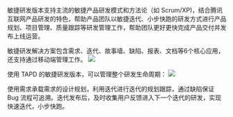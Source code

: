 敏捷研发版本支持主流的敏捷产品研发模式和方法论（如 Scrum/XP)，结合腾讯互联网产品研发的特色，帮助产品团队以敏捷迭代、小步快跑的研发方式进行产品规划、项目管理、质量跟踪等研发管理工作，帮助团队更好更快完成产品交付并发布上线运营。 
 
敏捷研发解决方案包含需求、迭代、故事墙、缺陷、报表、文档等6个核心应用，还支持通过移动端管理工作。
![](https://main.qcloudimg.com/raw/fd3a7cffad5fc888bfc57c2ced8515e4.jpg) 
 
使用 TAPD 的敏捷研发版本，可以管理整个研发生命周期：
![](https://main.qcloudimg.com/raw/292ee5d3aa288a9223e8c56999f8bf15.png)

使用需求承载需求的设计规划，利用迭代进行迭代的规划跟踪，通过缺陷保证 Bug 流程可追溯。迭代发布后，及时收集用户反馈进入下一个迭代的研发，实现快速迭代，小步快跑。